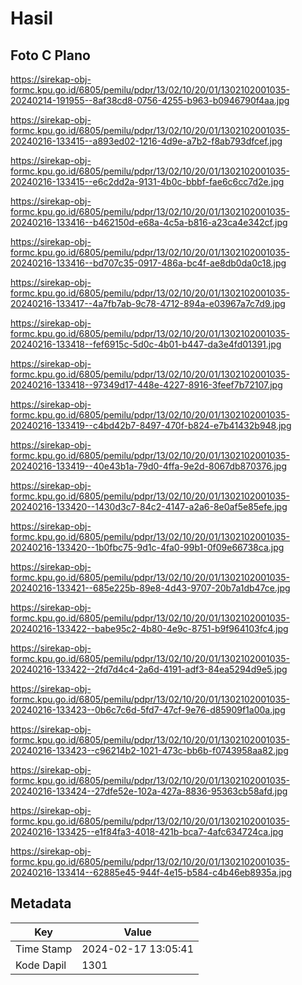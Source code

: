 # Hasil

## Foto C Plano

https://sirekap-obj-formc.kpu.go.id/6805/pemilu/pdpr/13/02/10/20/01/1302102001035-20240214-191955--8af38cd8-0756-4255-b963-b0946790f4aa.jpg

https://sirekap-obj-formc.kpu.go.id/6805/pemilu/pdpr/13/02/10/20/01/1302102001035-20240216-133415--a893ed02-1216-4d9e-a7b2-f8ab793dfcef.jpg

https://sirekap-obj-formc.kpu.go.id/6805/pemilu/pdpr/13/02/10/20/01/1302102001035-20240216-133415--e6c2dd2a-9131-4b0c-bbbf-fae6c6cc7d2e.jpg

https://sirekap-obj-formc.kpu.go.id/6805/pemilu/pdpr/13/02/10/20/01/1302102001035-20240216-133416--b462150d-e68a-4c5a-b816-a23ca4e342cf.jpg

https://sirekap-obj-formc.kpu.go.id/6805/pemilu/pdpr/13/02/10/20/01/1302102001035-20240216-133416--bd707c35-0917-486a-bc4f-ae8db0da0c18.jpg

https://sirekap-obj-formc.kpu.go.id/6805/pemilu/pdpr/13/02/10/20/01/1302102001035-20240216-133417--4a7fb7ab-9c78-4712-894a-e03967a7c7d9.jpg

https://sirekap-obj-formc.kpu.go.id/6805/pemilu/pdpr/13/02/10/20/01/1302102001035-20240216-133418--fef6915c-5d0c-4b01-b447-da3e4fd01391.jpg

https://sirekap-obj-formc.kpu.go.id/6805/pemilu/pdpr/13/02/10/20/01/1302102001035-20240216-133418--97349d17-448e-4227-8916-3feef7b72107.jpg

https://sirekap-obj-formc.kpu.go.id/6805/pemilu/pdpr/13/02/10/20/01/1302102001035-20240216-133419--c4bd42b7-8497-470f-b824-e7b41432b948.jpg

https://sirekap-obj-formc.kpu.go.id/6805/pemilu/pdpr/13/02/10/20/01/1302102001035-20240216-133419--40e43b1a-79d0-4ffa-9e2d-8067db870376.jpg

https://sirekap-obj-formc.kpu.go.id/6805/pemilu/pdpr/13/02/10/20/01/1302102001035-20240216-133420--1430d3c7-84c2-4147-a2a6-8e0af5e85efe.jpg

https://sirekap-obj-formc.kpu.go.id/6805/pemilu/pdpr/13/02/10/20/01/1302102001035-20240216-133420--1b0fbc75-9d1c-4fa0-99b1-0f09e66738ca.jpg

https://sirekap-obj-formc.kpu.go.id/6805/pemilu/pdpr/13/02/10/20/01/1302102001035-20240216-133421--685e225b-89e8-4d43-9707-20b7a1db47ce.jpg

https://sirekap-obj-formc.kpu.go.id/6805/pemilu/pdpr/13/02/10/20/01/1302102001035-20240216-133422--babe95c2-4b80-4e9c-8751-b9f964103fc4.jpg

https://sirekap-obj-formc.kpu.go.id/6805/pemilu/pdpr/13/02/10/20/01/1302102001035-20240216-133422--2fd7d4c4-2a6d-4191-adf3-84ea5294d9e5.jpg

https://sirekap-obj-formc.kpu.go.id/6805/pemilu/pdpr/13/02/10/20/01/1302102001035-20240216-133423--0b6c7c6d-5fd7-47cf-9e76-d85909f1a00a.jpg

https://sirekap-obj-formc.kpu.go.id/6805/pemilu/pdpr/13/02/10/20/01/1302102001035-20240216-133423--c96214b2-1021-473c-bb6b-f0743958aa82.jpg

https://sirekap-obj-formc.kpu.go.id/6805/pemilu/pdpr/13/02/10/20/01/1302102001035-20240216-133424--27dfe52e-102a-427a-8836-95363cb58afd.jpg

https://sirekap-obj-formc.kpu.go.id/6805/pemilu/pdpr/13/02/10/20/01/1302102001035-20240216-133425--e1f84fa3-4018-421b-bca7-4afc634724ca.jpg

https://sirekap-obj-formc.kpu.go.id/6805/pemilu/pdpr/13/02/10/20/01/1302102001035-20240216-133414--62885e45-944f-4e15-b584-c4b46eb8935a.jpg


## Metadata

| Key        | Value               |
| ---------- | ------------------- |
| Time Stamp | 2024-02-17 13:05:41 |
| Kode Dapil | 1301                |



